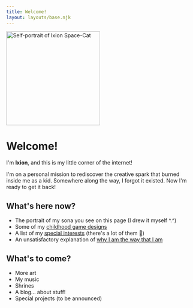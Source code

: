 ```yaml
---
title: Welcome!
layout: layouts/base.njk
---
```


<img src="/img/ixion-portrait-500.jpg" alt="Self-portrait of Ixion Space-Cat" width=250px class="float-right border-image">

# Welcome!

I'm **Ixion**, and this is my little corner of the internet!

I'm on a personal mission to rediscover the creative spark that burned inside me as a kid. Somewhere along the way, I forgot it existed. Now I'm ready to get it back!

## What's here now?
- The portrait of my sona you see on this page (I drew it myself ^.^)
- Some of my [childhood game designs](/art/)
- A list of my [special interests](/interests/) (there's a lot of them 🤯)
- An unsatisfactory explanation of [why I am the way that I am](/about/)

## What's to come?
- More art
- My music
- Shrines
- A blog... about stuff!
- Special projects (to be announced)